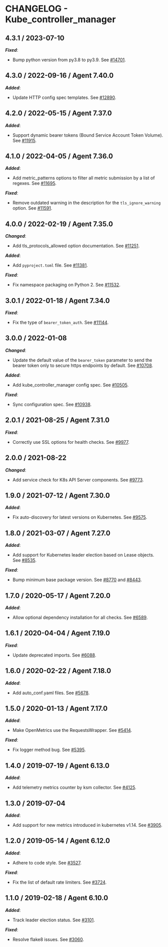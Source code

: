 # CHANGELOG - Kube_controller_manager

## 4.3.1 / 2023-07-10

***Fixed***:

* Bump python version from py3.8 to py3.9. See [#14701](https://github.com/DataDog/integrations-core/pull/14701).

## 4.3.0 / 2022-09-16 / Agent 7.40.0

***Added***: 

* Update HTTP config spec templates. See [#12890](https://github.com/DataDog/integrations-core/pull/12890).


## 4.2.0 / 2022-05-15 / Agent 7.37.0

***Added***: 

* Support dynamic bearer tokens (Bound Service Account Token Volume). See [#11915](https://github.com/DataDog/integrations-core/pull/11915).


## 4.1.0 / 2022-04-05 / Agent 7.36.0

***Added***: 

* Add metric_patterns options to filter all metric submission by a list of regexes. See [#11695](https://github.com/DataDog/integrations-core/pull/11695).

***Fixed***: 

* Remove outdated warning in the description for the `tls_ignore_warning` option. See [#11591](https://github.com/DataDog/integrations-core/pull/11591).


## 4.0.0 / 2022-02-19 / Agent 7.35.0

***Changed***: 

* Add tls_protocols_allowed option documentation. See [#11251](https://github.com/DataDog/integrations-core/pull/11251).

***Added***: 

* Add `pyproject.toml` file. See [#11381](https://github.com/DataDog/integrations-core/pull/11381).

***Fixed***: 

* Fix namespace packaging on Python 2. See [#11532](https://github.com/DataDog/integrations-core/pull/11532).


## 3.0.1 / 2022-01-18 / Agent 7.34.0

***Fixed***: 

* Fix the type of `bearer_token_auth`. See [#11144](https://github.com/DataDog/integrations-core/pull/11144).


## 3.0.0 / 2022-01-08

***Changed***: 

* Update the default value of the `bearer_token` parameter to send the bearer token only to secure https endpoints by default. See [#10708](https://github.com/DataDog/integrations-core/pull/10708).

***Added***: 

* Add kube_controller_manager config spec. See [#10505](https://github.com/DataDog/integrations-core/pull/10505).

***Fixed***: 

* Sync configuration spec. See [#10938](https://github.com/DataDog/integrations-core/pull/10938).


## 2.0.1 / 2021-08-25 / Agent 7.31.0

***Fixed***: 

* Correctly use SSL options for health checks. See [#9977](https://github.com/DataDog/integrations-core/pull/9977).


## 2.0.0 / 2021-08-22

***Changed***: 

* Add service check for K8s API Server components. See [#9773](https://github.com/DataDog/integrations-core/pull/9773).


## 1.9.0 / 2021-07-12 / Agent 7.30.0

***Added***: 

* Fix auto-discovery for latest versions on Kubernetes. See [#9575](https://github.com/DataDog/integrations-core/pull/9575).


## 1.8.0 / 2021-03-07 / Agent 7.27.0

***Added***: 

* Add support for Kubernetes leader election based on Lease objects. See [#8535](https://github.com/DataDog/integrations-core/pull/8535).

***Fixed***: 

* Bump minimum base package version. See [#8770](https://github.com/DataDog/integrations-core/pull/8770) and [#8443](https://github.com/DataDog/integrations-core/pull/8443).


## 1.7.0 / 2020-05-17 / Agent 7.20.0

***Added***: 

* Allow optional dependency installation for all checks. See [#6589](https://github.com/DataDog/integrations-core/pull/6589).


## 1.6.1 / 2020-04-04 / Agent 7.19.0

***Fixed***: 

* Update deprecated imports. See [#6088](https://github.com/DataDog/integrations-core/pull/6088).


## 1.6.0 / 2020-02-22 / Agent 7.18.0

***Added***: 

* Add auto_conf.yaml files. See [#5678](https://github.com/DataDog/integrations-core/pull/5678).


## 1.5.0 / 2020-01-13 / Agent 7.17.0

***Added***: 

* Make OpenMetrics use the RequestsWrapper. See [#5414](https://github.com/DataDog/integrations-core/pull/5414).

***Fixed***: 

* Fix logger method bug. See [#5395](https://github.com/DataDog/integrations-core/pull/5395).


## 1.4.0 / 2019-07-19 / Agent 6.13.0

***Added***: 

* Add telemetry metrics counter by ksm collector. See [#4125](https://github.com/DataDog/integrations-core/pull/4125).


## 1.3.0 / 2019-07-04

***Added***: 

* Add support for new metrics introduced in kubernetes v1.14. See [#3905](https://github.com/DataDog/integrations-core/pull/3905).


## 1.2.0 / 2019-05-14 / Agent 6.12.0

***Added***: 

* Adhere to code style. See [#3527](https://github.com/DataDog/integrations-core/pull/3527).

***Fixed***: 

* Fix the list of default rate limiters. See [#3724](https://github.com/DataDog/integrations-core/pull/3724).


## 1.1.0 / 2019-02-18 / Agent 6.10.0

***Added***: 

* Track leader election status. See [#3101](https://github.com/DataDog/integrations-core/pull/3101).

***Fixed***: 

* Resolve flake8 issues. See [#3060](https://github.com/DataDog/integrations-core/pull/3060).

